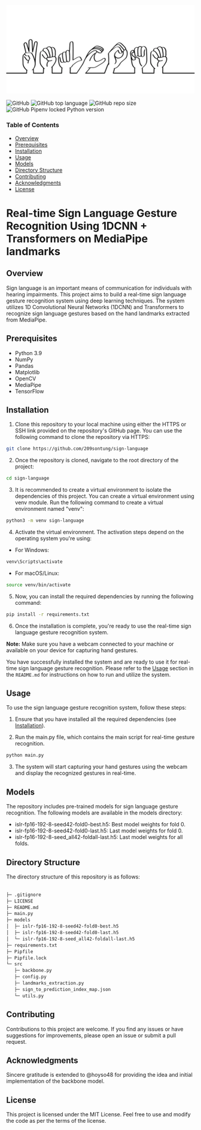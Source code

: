 ![Logo](/assets/sign_logo_straight.png)

![GitHub](https://img.shields.io/github/license/209sontung/sign-language?style=flat-square)
![GitHub top language](https://img.shields.io/github/languages/top/209sontung/sign-language?style=flat-square)
![GitHub repo size](https://img.shields.io/github/repo-size/209sontung/sign-language?color=yellow&style=flat-square)
![GitHub Pipenv locked Python version](https://img.shields.io/github/pipenv/locked/python-version/209sontung/sign-language?color=orange&style=flat-square)

### Table of Contents
- [Overview](#overview)
- [Prerequisites](#prerequisites)
- [Installation](#installation)
- [Usage](#usage)
- [Models](#models)
- [Directory Structure](#directory)
- [Contributing](#contributing)
- [Acknowledgments](#acknowledgments)
- [License](#license)


# Real-time Sign Language Gesture Recognition Using 1DCNN + Transformers on MediaPipe landmarks

## <a name="overview"></a> Overview
Sign language is an important means of communication for individuals with hearing impairments. This project aims to build a real-time sign language gesture recognition system using deep learning techniques. The system utilizes 1D Convolutional Neural Networks (1DCNN) and Transformers to recognize sign language gestures based on the hand landmarks extracted from MediaPipe.

## <a name="prerequisites"></a> Prerequisites

- Python 3.9
- NumPy
- Pandas
- Matplotlib
- OpenCV
- MediaPipe
- TensorFlow

## <a name="installation"></a> Installation
1. Clone this repository to your local machine using either the HTTPS or SSH link provided on the repository's GitHub page. You can use the following command to clone the repository via HTTPS:

```bash
git clone https://github.com/209sontung/sign-language
```

2. Once the repository is cloned, navigate to the root directory of the project:

```bash
cd sign-language
```

3. It is recommended to create a virtual environment to isolate the dependencies of this project. You can create a virtual environment using venv module. Run the following command to create a virtual environment named "venv":

```bash
python3 -m venv sign-language
```

4. Activate the virtual environment. The activation steps depend on the operating system you're using:

- For Windows:
```bash
venv\Scripts\activate
```
- For macOS/Linux:
```bash
source venv/bin/activate
```

5. Now, you can install the required dependencies by running the following command:

```bash
pip install -r requirements.txt
```

6. Once the installation is complete, you're ready to use the real-time sign language gesture recognition system.

**Note:** Make sure you have a webcam connected to your machine or available on your device for capturing hand gestures.

You have successfully installed the system and are ready to use it for real-time sign language gesture recognition. Please refer to the [Usage](#usage) section in the `README.md` for instructions on how to run and utilize the system.

## <a name="usage"></a> Usage
To use the sign language gesture recognition system, follow these steps:

1. Ensure that you have installed all the required dependencies (see [Installation](#installation)).

2. Run the main.py file, which contains the main script for real-time gesture recognition.

```bash
python main.py
```

3. The system will start capturing your hand gestures using the webcam and display the recognized gestures in real-time.

## <a name="models"></a> Models
The repository includes pre-trained models for sign language gesture recognition. The following models are available in the models directory:

- islr-fp16-192-8-seed42-fold0-best.h5: Best model weights for fold 0.
- islr-fp16-192-8-seed42-fold0-last.h5: Last model weights for fold 0.
- islr-fp16-192-8-seed_all42-foldall-last.h5: Last model weights for all folds.

## <a name="directory"></a> Directory Structure
The directory structure of this repository is as follows:

```bash

├─ .gitignore
├─ LICENSE
├─ README.md
├─ main.py
├─ models
│  ├─ islr-fp16-192-8-seed42-fold0-best.h5
│  ├─ islr-fp16-192-8-seed42-fold0-last.h5
│  └─ islr-fp16-192-8-seed_all42-foldall-last.h5
├─ requirements.txt
├─ Pipfile
├─ Pipfile.lock
└─ src
   ├─ backbone.py
   ├─ config.py
   ├─ landmarks_extraction.py
   ├─ sign_to_prediction_index_map.json
   └─ utils.py
```

## <a name="contributing"></a> Contributing
Contributions to this project are welcome. If you find any issues or have suggestions for improvements, please open an issue or submit a pull request.

## <a name="acknowledgments"></a> Acknowledgments
Sincere gratitude is extended to @hoyso48 for providing the idea and initial implementation of the backbone model.

## <a name="license"></a> License
This project is licensed under the MIT License. Feel free to use and modify the code as per the terms of the license.
